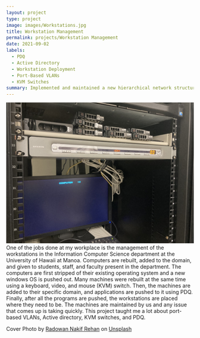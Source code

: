 ```yaml
---
layout: project
type: project
image: images/Workstations.jpg
title: Workstation Management
permalink: projects/Workstation Management
date: 2021-09-02
labels:
  - PDQ
  - Active Directory
  - Workstation Deployment
  - Port-Based VLANs
  - KVM Switches 
summary: Implemented and maintained a new hierarchical network structure for the computer labs in the Information Computer Sciences Department at the University of Hawaii.  
---
```

<div class="ui large rounded images">
  <img class="ui image" src="../images/KVM.jpg">
</div>
One of the jobs done at my workplace is the management of the workstations in the Information Computer Science department at the University of Hawaii at Manoa. Computers are rebuilt, added to the domain, and given to students, staff, and faculty present in the department. The computers are first stripped of their existing operating system and a new windows OS is pushed out. Many machines were rebuilt at the same time using a keyboard, video, and mouse (KVM) switch. Then, the machines are added to their specific domain, and applications are pushed to it using PDQ. Finally, after all the programs are pushed, the workstations are placed where they need to be. The machines are maintained by us and any issue that comes up is taking quickly. This project taught me a lot about port-based VLANs, Active directory, KVM switches, and PDQ.

Cover Photo by <a href="https://unsplash.com/@radowanrehan?utm_source=unsplash&utm_medium=referral&utm_content=creditCopyText">Radowan Nakif Rehan</a> on <a href="https://unsplash.com/s/photos/workstation?utm_source=unsplash&utm_medium=referral&utm_content=creditCopyText">Unsplash</a>
  
